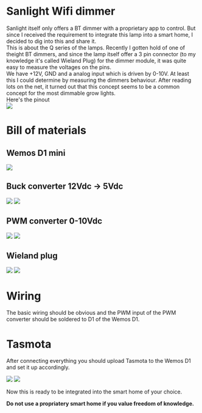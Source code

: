 # Sanlight Wifi dimmer
Sanlight itself only offers a BT dimmer with a proprietary app to control. But since I received the requirement to integrate this lamp into a smart home, I decided to dig into this and share it.  
This is about the Q series of the lamps. Recently I gotten hold of one of theight BT dimmers, and since the lamp itself offer a 3 pin connector (to my knowledge it's called Wieland Plug) for the dimmer module, it was quite easy to measure the voltages on the pins.  
We have +12V, GND and a analog input which is driven by 0-10V. At least this I could determine by measuring the dimmers behaviour. After reading lots on the net, it turned out that this concept seems to be a common concept for the most dimmable grow lights.  
Here's the pinout  
![](socket.jpg)

# Bill of materials
## Wemos D1 mini  
![](wemos-d1.jpg)  
## Buck converter 12Vdc -> 5Vdc  
![](buck-converter-front.jpg) ![](buck-converter-back.jpg) 
## PWM converter 0-10Vdc
![](pwm-converter-front.jpg) ![](pwm-converter-back.jpg) 
## Wieland plug
![](plug-front.jpg) ![](plug-back.jpg) 

# Wiring
The basic wiring should be obvious and the PWM input of the PWM converter should be soldered to D1 of the Wemos D1.

# Tasmota
After connecting everything you should upload Tasmota to the Wemos D1 and set it up accordingly.

![](tasmota1.jpg) ![](tasmota2.jpg)  

Now this is ready to be integrated into the smart home of your choice. 

**Do not use a propriatery smart home if you value freedom of knowledge.**
